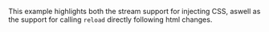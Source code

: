 
This example highlights both the stream support for injecting CSS, aswell
as the support for calling `reload` directly following html changes. 
